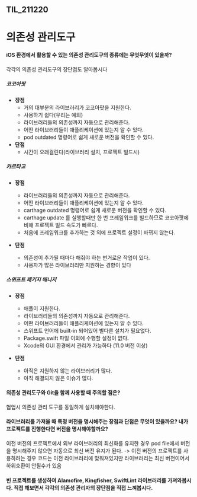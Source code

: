 ## TIL_211220
    
# 의존성 관리도구

#### iOS 환경에서 활용할 수 있는 의존성 관리도구의 종류에는 무엇무엇이 있을까?
각각의 의존성 관리도구의 장단점도 알아봅시다
##### 코코아팟
+ **장점** 
    + 거의 대부분의 라이브러리가 코코아팟을 지원한다.
    + 사용하기 쉽다(우리는 예외)
    + 라이브러리들의 의존성까지 자동으로 관리해준다.
    + 어떤 라이브러리들이 애플리케이션에 있는지 알 수 있다.
    + pod outdated 명령어로 쉽게 새로운 버전을 확인할 수 있다.
+ **단점**
    + 시간이 오래걸린다(라이브러리 설치, 프로젝트 빌드시)
##### 카르타고
+ **장점**
    + 라이브러리들의 의존성까지 자동으로 관리해준다.
    + 어떤 라이브러리들이 애플리케이션에 있는지 알 수 있다.
    + carthage outdated 명령어로 쉽게 새로운 버전을 확인할 수 있다.
    + carthage update 를 실행할때만 한 번 프레임워크를 빌드하므로 코코아팟에 비해 프로젝트 빌드 속도가 빠르다. 
    + 처음에 프레임워크를 추가하는 것 외에 프로젝트 설정이 바뀌지 않는다.
   
 + **단점**
    + 의존성이 추가될 때마다 해줘야 하는 번거로운 작업이 있다.
    + 사용자가 많은 라이브러리만 지원하는 경향이 있다

##### 스위프트 패키지 매니저
+ **장점**
    + 애플이 지원한다.
    + 라이브러리들의 의존성까지 자동으로 관리해준다.
    + 어떤 라이브러리들이 애플리케이션에 있는지 알 수 있다.
    + 스위프트 언어에 built-in 되어있어 별다른 설치가 필요없다.
    + Package.swift 파일 이외에 수행할 설정이 없다.
    + Xcode의 GUI 환경에서 관리가 가능하다 (11.0 버전 이상)

+ **단점**
    + 아직은 지원하지 않는 라이브러리가 많다.
    + 아직 해결되지 않은 이슈가 많다.

#### 의존성 관리도구와 Git을 함께 사용할 때 주의할 점은?
협업시 의존성 관리 도구를 동일하게 설치해야한다.

#### 라이브러리를 가져올 때 특정 버전을 명시해주는 장점과 단점은 무엇이 있을까요? 내가 프로젝트를 진행한다면 버전을 명시해야할까요?
이전 버전의 프로젝트에서 외부 라이브러리의 최신화를 유지한 경우 pod file에서 버전을 명시해주지 않으면 자동으로 최신 버전 유지가 된다. -> 이전 버전의 프로젝트를 사용하려는 경우 코드는 이전 라이브러리에 맞춰져있지만 라이브러리는 최신 버전이어서 하위호환이 안될수가 있음 


#### 빈 프로젝트를 생성하여 Alamofire, Kingfisher, SwiftLint 라이브러리를 가져와봅시다. 직접 해보면서 각각의 의존성 관리자의 장단점을 직접 느껴봅시다.